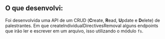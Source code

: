 ## O que desenvolvi:

Foi desenvolvida uma API de um CRUD (**C**reate, **R**ead, **U**pdate e **D**elete) de palestrantes. Em que createIndividualDirectivesRemoval alguns endpoints que irão ler e escrever em um arquivo, isso utilizando o módulo `fs`.
